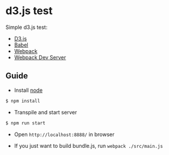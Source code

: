 # d3.js test

Simple d3.js test:
* [D3.js](http://d3js.org/)
* [Babel](http://babeljs.io)
* [Webpack](http://webpack.github.io)
* [Webpack Dev Server](http://webpack.github.io/docs/webpack-dev-server.html)

## Guide

* Install [node](https://nodejs.org)
```bash
$ npm install
```

* Transpile and start server
```bash
$ npm run start
```
* Open `http://localhost:8888/` in browser

* If you just want to build bundle.js, run `webpack ./src/main.js`
